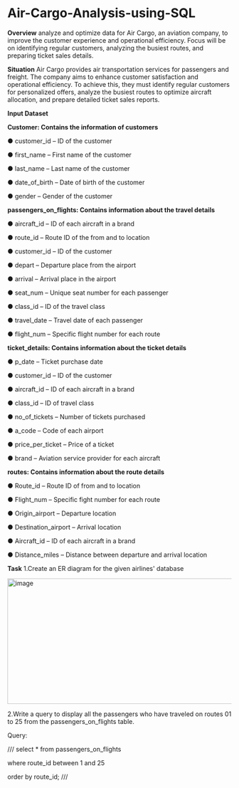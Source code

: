 # Air-Cargo-Analysis-using-SQL
**Overview**
analyze and optimize data for Air Cargo, an aviation company, to improve the customer experience and operational efficiency. Focus will be on identifying regular customers, analyzing the busiest routes, and preparing ticket sales details.

**Situation**
Air Cargo provides air transportation services for passengers and freight. The company aims to enhance customer satisfaction and operational efficiency. To achieve this, they must identify regular customers for personalized offers, analyze the busiest routes to optimize aircraft allocation, and prepare detailed ticket sales reports.

**Input Dataset**

**Customer: Contains the information of customers**

● customer_id – ID of the customer

● first_name – First name of the customer

● last_name – Last name of the customer

● date_of_birth – Date of birth of the customer

● gender – Gender of the customer

**passengers_on_flights: Contains information about the travel details**

● aircraft_id – ID of each aircraft in a brand

● route_id – Route ID of the from and to location

● customer_id – ID of the customer

● depart – Departure place from the airport

● arrival – Arrival place in the airport

● seat_num – Unique seat number for each passenger

● class_id – ID of the travel class

● travel_date – Travel date of each passenger

● flight_num – Specific flight number for each route

**ticket_details: Contains information about the ticket details**

● p_date – Ticket purchase date

● customer_id – ID of the customer

● aircraft_id – ID of each aircraft in a brand

● class_id – ID of travel class

● no_of_tickets – Number of tickets purchased

● a_code – Code of each airport

● price_per_ticket – Price of a ticket

● brand – Aviation service provider for each aircraft

**routes: Contains information about the route details**

● Route_id – Route ID of from and to location

● Flight_num – Specific fight number for each route

● Origin_airport – Departure location

● Destination_airport – Arrival location

● Aircraft_id – ID of each aircraft in a brand

● Distance_miles – Distance between departure and arrival location

**Task**
1.Create an ER diagram for the given airlines' database

<img width="624" height="282" alt="image" src="https://github.com/user-attachments/assets/7dfd1558-1215-4a63-9256-3e445508d5b6" />

2.Write a query to display all the passengers who have traveled on routes 01 to 25 from the passengers_on_flights table.

Query:

///
select * from passengers_on_flights

where route_id between  1 and 25

order by route_id;
///

